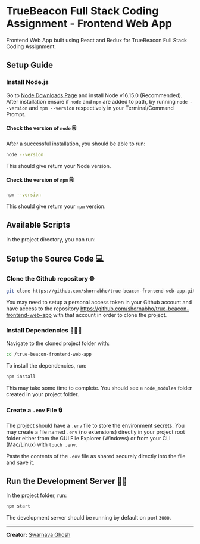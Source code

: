 # TrueBeacon Full Stack Coding Assignment - Frontend Web App

Frontend Web App built using React and Redux for TrueBeacon Full Stack Coding Assignment.

## Setup Guide

### Install Node.js

Go to [Node Downloads Page](https://nodejs.org/en/download/) and install Node v16.15.0 (Recommended). After installation ensure if `node` and `npm` are added to path, by running `node --version` and `npm --version` respectively in your Terminal/Command Prompt.

#### Check the version of `node` 🗒️

After a successful installation, you should be able to run:

```bash
node --version
```

This should give return your Node version.

#### Check the version of `npm` 🗒️

```bash
npm --version
```

This should give return your `npm` version.

## Available Scripts

In the project directory, you can run:

## Setup the Source Code 💻

### Clone the Github repository 🌐

```bash
git clone https://github.com/shornabho/true-beacon-frontend-web-app.git
```

You may need to setup a personal access token in your Github account and have access to the repository https://github.com/shornabho/true-beacon-frontend-web-app with that account in order to clone the project.

### Install Dependencies 🧑‍🤝‍🧑

Navigate to the cloned project folder with:

```bash
cd /true-beacon-frontend-web-app
```

To install the dependencies, run:

```bash
npm install
```

This may take some time to complete. You should see a `node_modules` folder created in your project folder.

### Create a `.env` File :lock:

The project should have a `.env` file to store the environment secrets. You may create a file named `.env` (no extensions) directly in your project root folder either from the GUI File Explorer (Windows) or from your CLI (Mac/Linux) with `touch .env`.

Paste the contents of the `.env` file as shared securely directly into the file and save it.

## Run the Development Server 🏃‍♂️

In the project folder, run:

```bash
npm start
```

The development server should be running by default on port `3000`.

---

**Creator:** [Swarnava Ghosh](https://shornabho.com)

